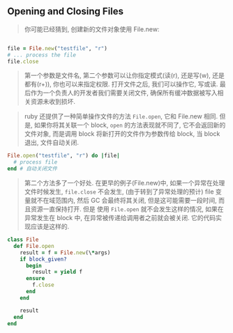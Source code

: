 ## Opening and Closing Files

> 你可能已经猜到, 创建新的文件对象使用 File.new:

```ruby

file = File.new("testfile", "r")
# ... process the file
file.close

```
> 第一个参数是文件名, 第二个参数可以让你指定模式(读(r), 还是写(w), 还是都有(r+)), 你也可以来指定权限. 打开文件之后, 我们可以操作它, 写或读. 最后作为一个负责人的开发者我们需要关闭文件, 确保所有缓冲数据被写入相关资源未收到损坏.

> ruby 还提供了一种简单操作文件的方法 `File.open`, 它和 File.new 相同. 但是, 如果你将其关联一个 block, `open` 的方法表现就不同了, 它不会返回新的文件对象, 而是调用 block 将新打开的文件作为参数传给 block, 当 block 退出, 文件自动关闭.

```ruby
File.open("testfile", "r") do |file|
  # process file
end # 自动关闭文件 

```

> 第二个方法多了一个好处. 在更早的例子(File.new)中, 如果一个异常在处理文件时候发生, `file.close` 不会发生, (由于转到了异常处理的预计) file 变量就不在域范围内, 然后 GC 会最终将其关闭, 但是这可能需要一段时间, 而且资源一直保持打开.
> 但是 使用 `File.open` 就不会发生这样的情况, 如果在异常发生在 block 中, 在异常被传递给调用者之前就会被关闭. 它的代码实现应该是这样的.

```ruby
class File
  def File.open
    result = f = File.new(\*args)
    if block_given?
      begin
        result = yield f
      ensure
        f.close
      end
    end

    result
  end
end
```
